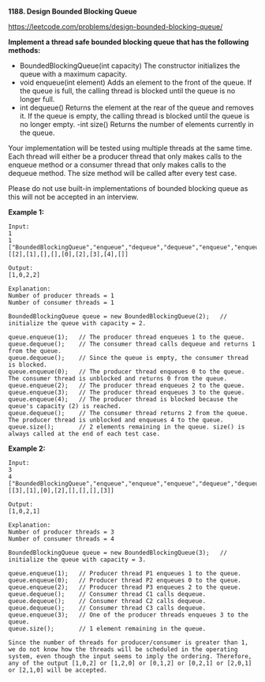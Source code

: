 **1188. Design Bounded Blocking Queue**

https://leetcode.com/problems/design-bounded-blocking-queue/

**Implement a thread safe bounded blocking queue that has the following methods:**

- BoundedBlockingQueue(int capacity) The constructor initializes the queue with a maximum capacity.
- void enqueue(int element) Adds an element to the front of the queue. If the queue is full, the calling thread is blocked until the queue is no longer full.
- int dequeue() Returns the element at the rear of the queue and removes it. If the queue is empty, the calling thread is blocked until the queue is no longer empty.
-int size() Returns the number of elements currently in the queue.

Your implementation will be tested using multiple threads at the same time. Each thread will either be a producer thread that only makes calls to the enqueue method or a consumer thread that only makes calls to the dequeue method. The size method will be called after every test case.

Please do not use built-in implementations of bounded blocking queue as this will not be accepted in an interview.

 

**Example 1:**

    Input:
    1
    1
    ["BoundedBlockingQueue","enqueue","dequeue","dequeue","enqueue","enqueue","enqueue","enqueue","dequeue"]
    [[2],[1],[],[],[0],[2],[3],[4],[]]
    
    Output:
    [1,0,2,2]
    
    Explanation:
    Number of producer threads = 1
    Number of consumer threads = 1
    
    BoundedBlockingQueue queue = new BoundedBlockingQueue(2);   // initialize the queue with capacity = 2.
    
    queue.enqueue(1);   // The producer thread enqueues 1 to the queue.
    queue.dequeue();    // The consumer thread calls dequeue and returns 1 from the queue.
    queue.dequeue();    // Since the queue is empty, the consumer thread is blocked.
    queue.enqueue(0);   // The producer thread enqueues 0 to the queue. The consumer thread is unblocked and returns 0 from the queue.
    queue.enqueue(2);   // The producer thread enqueues 2 to the queue.
    queue.enqueue(3);   // The producer thread enqueues 3 to the queue.
    queue.enqueue(4);   // The producer thread is blocked because the queue's capacity (2) is reached.
    queue.dequeue();    // The consumer thread returns 2 from the queue. The producer thread is unblocked and enqueues 4 to the queue.
    queue.size();       // 2 elements remaining in the queue. size() is always called at the end of each test case.
     

**Example 2:**

    Input:
    3
    4
    ["BoundedBlockingQueue","enqueue","enqueue","enqueue","dequeue","dequeue","dequeue","enqueue"]
    [[3],[1],[0],[2],[],[],[],[3]]
    
    Output:
    [1,0,2,1]
    
    Explanation:
    Number of producer threads = 3
    Number of consumer threads = 4
    
    BoundedBlockingQueue queue = new BoundedBlockingQueue(3);   // initialize the queue with capacity = 3.
    
    queue.enqueue(1);   // Producer thread P1 enqueues 1 to the queue.
    queue.enqueue(0);   // Producer thread P2 enqueues 0 to the queue.
    queue.enqueue(2);   // Producer thread P3 enqueues 2 to the queue.
    queue.dequeue();    // Consumer thread C1 calls dequeue.
    queue.dequeue();    // Consumer thread C2 calls dequeue.
    queue.dequeue();    // Consumer thread C3 calls dequeue.
    queue.enqueue(3);   // One of the producer threads enqueues 3 to the queue.
    queue.size();       // 1 element remaining in the queue.
    
    Since the number of threads for producer/consumer is greater than 1, we do not know how the threads will be scheduled in the operating system, even though the input seems to imply the ordering. Therefore, any of the output [1,0,2] or [1,2,0] or [0,1,2] or [0,2,1] or [2,0,1] or [2,1,0] will be accepted.
